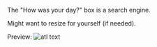 The "How was your day?" box is a search engine.

Might want to resize for yourself (if needed).

Preview:
![atl text](https://github.com/MadSmileyman/Cave/blob/master/Startpage/Preview.png)
